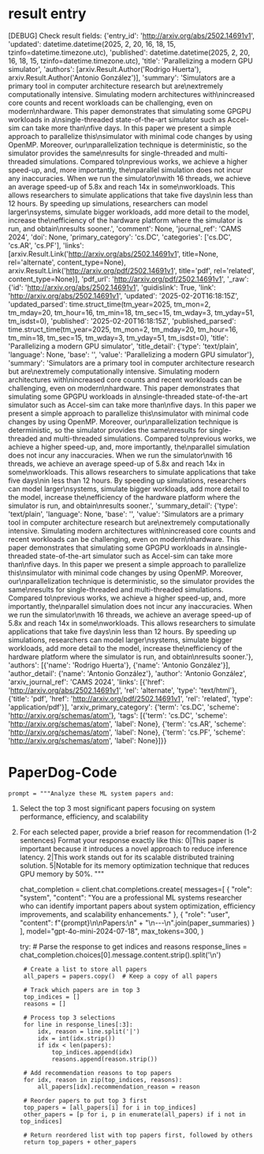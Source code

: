 # result entry
[DEBUG] Check result fields: {'entry_id': 'http://arxiv.org/abs/2502.14691v1', 'updated': datetime.datetime(2025, 2, 20, 16, 18, 15, tzinfo=datetime.timezone.utc), 'published': datetime.datetime(2025, 2, 20, 16, 18, 15, tzinfo=datetime.timezone.utc), 'title': 'Parallelizing a modern GPU simulator', 'authors': [arxiv.Result.Author('Rodrigo Huerta'), arxiv.Result.Author('Antonio González')], 'summary': 'Simulators are a primary tool in computer architecture research but are\nextremely computationally intensive. Simulating modern architectures with\nincreased core counts and recent workloads can be challenging, even on modern\nhardware. This paper demonstrates that simulating some GPGPU workloads in a\nsingle-threaded state-of-the-art simulator such as Accel-sim can take more than\nfive days. In this paper we present a simple approach to parallelize this\nsimulator with minimal code changes by using OpenMP. Moreover, our\nparallelization technique is deterministic, so the simulator provides the same\nresults for single-threaded and multi-threaded simulations. Compared to\nprevious works, we achieve a higher speed-up, and, more importantly, the\nparallel simulation does not incur any inaccuracies. When we run the simulator\nwith 16 threads, we achieve an average speed-up of 5.8x and reach 14x in some\nworkloads. This allows researchers to simulate applications that take five days\nin less than 12 hours. By speeding up simulations, researchers can model larger\nsystems, simulate bigger workloads, add more detail to the model, increase the\nefficiency of the hardware platform where the simulator is run, and obtain\nresults sooner.', 'comment': None, 'journal_ref': 'CAMS 2024', 'doi': None, 'primary_category': 'cs.DC', 'categories': ['cs.DC', 'cs.AR', 'cs.PF'], 'links': [arxiv.Result.Link('http://arxiv.org/abs/2502.14691v1', title=None, rel='alternate', content_type=None), arxiv.Result.Link('http://arxiv.org/pdf/2502.14691v1', title='pdf', rel='related', content_type=None)], 'pdf_url': 'http://arxiv.org/pdf/2502.14691v1', '_raw': {'id': 'http://arxiv.org/abs/2502.14691v1', 'guidislink': True, 'link': 'http://arxiv.org/abs/2502.14691v1', 'updated': '2025-02-20T16:18:15Z', 'updated_parsed': time.struct_time(tm_year=2025, tm_mon=2, tm_mday=20, tm_hour=16, tm_min=18, tm_sec=15, tm_wday=3, tm_yday=51, tm_isdst=0), 'published': '2025-02-20T16:18:15Z', 'published_parsed': time.struct_time(tm_year=2025, tm_mon=2, tm_mday=20, tm_hour=16, tm_min=18, tm_sec=15, tm_wday=3, tm_yday=51, tm_isdst=0), 'title': 'Parallelizing a modern GPU simulator', 'title_detail': {'type': 'text/plain', 'language': None, 'base': '', 'value': 'Parallelizing a modern GPU simulator'}, 'summary': 'Simulators are a primary tool in computer architecture research but are\nextremely computationally intensive. Simulating modern architectures with\nincreased core counts and recent workloads can be challenging, even on modern\nhardware. This paper demonstrates that simulating some GPGPU workloads in a\nsingle-threaded state-of-the-art simulator such as Accel-sim can take more than\nfive days. In this paper we present a simple approach to parallelize this\nsimulator with minimal code changes by using OpenMP. Moreover, our\nparallelization technique is deterministic, so the simulator provides the same\nresults for single-threaded and multi-threaded simulations. Compared to\nprevious works, we achieve a higher speed-up, and, more importantly, the\nparallel simulation does not incur any inaccuracies. When we run the simulator\nwith 16 threads, we achieve an average speed-up of 5.8x and reach 14x in some\nworkloads. This allows researchers to simulate applications that take five days\nin less than 12 hours. By speeding up simulations, researchers can model larger\nsystems, simulate bigger workloads, add more detail to the model, increase the\nefficiency of the hardware platform where the simulator is run, and obtain\nresults sooner.', 'summary_detail': {'type': 'text/plain', 'language': None, 'base': '', 'value': 'Simulators are a primary tool in computer architecture research but are\nextremely computationally intensive. Simulating modern architectures with\nincreased core counts and recent workloads can be challenging, even on modern\nhardware. This paper demonstrates that simulating some GPGPU workloads in a\nsingle-threaded state-of-the-art simulator such as Accel-sim can take more than\nfive days. In this paper we present a simple approach to parallelize this\nsimulator with minimal code changes by using OpenMP. Moreover, our\nparallelization technique is deterministic, so the simulator provides the same\nresults for single-threaded and multi-threaded simulations. Compared to\nprevious works, we achieve a higher speed-up, and, more importantly, the\nparallel simulation does not incur any inaccuracies. When we run the simulator\nwith 16 threads, we achieve an average speed-up of 5.8x and reach 14x in some\nworkloads. This allows researchers to simulate applications that take five days\nin less than 12 hours. By speeding up simulations, researchers can model larger\nsystems, simulate bigger workloads, add more detail to the model, increase the\nefficiency of the hardware platform where the simulator is run, and obtain\nresults sooner.'}, 'authors': [{'name': 'Rodrigo Huerta'}, {'name': 'Antonio González'}], 'author_detail': {'name': 'Antonio González'}, 'author': 'Antonio González', 'arxiv_journal_ref': 'CAMS 2024', 'links': [{'href': 'http://arxiv.org/abs/2502.14691v1', 'rel': 'alternate', 'type': 'text/html'}, {'title': 'pdf', 'href': 'http://arxiv.org/pdf/2502.14691v1', 'rel': 'related', 'type': 'application/pdf'}], 'arxiv_primary_category': {'term': 'cs.DC', 'scheme': 'http://arxiv.org/schemas/atom'}, 'tags': [{'term': 'cs.DC', 'scheme': 'http://arxiv.org/schemas/atom', 'label': None}, {'term': 'cs.AR', 'scheme': 'http://arxiv.org/schemas/atom', 'label': None}, {'term': 'cs.PF', 'scheme': 'http://arxiv.org/schemas/atom', 'label': None}]}}

# PaperDog-Code
    prompt = """Analyze these ML system papers and:
1. Select the top 3 most significant papers focusing on system performance, efficiency, and scalability
2. For each selected paper, provide a brief reason for recommendation (1-2 sentences)
Format your response exactly like this:
0|This paper is important because it introduces a novel approach to reduce inference latency.
2|This work stands out for its scalable distributed training solution.
5|Notable for its memory optimization technique that reduces GPU memory by 50%.
"""
    
    chat_completion = client.chat.completions.create(
        messages=[
            {
                "role": "system",
                "content": "You are a professional ML systems researcher who can identify important papers about system optimization, efficiency improvements, and scalability enhancements."
            },
            {
                "role": "user",
                "content": f"{prompt}\n\nPapers:\n" + "\n---\n".join(paper_summaries)
            }
        ],
        model="gpt-4o-mini-2024-07-18",
        max_tokens=300,
    )
    
    try:
        # Parse the response to get indices and reasons
        response_lines = chat_completion.choices[0].message.content.strip().split('\n')
        
        # Create a list to store all papers
        all_papers = papers.copy()  # Keep a copy of all papers
        
        # Track which papers are in top 3
        top_indices = []
        reasons = []
        
        # Process top 3 selections
        for line in response_lines[:3]:
            idx, reason = line.split('|')
            idx = int(idx.strip())
            if idx < len(papers):
                top_indices.append(idx)
                reasons.append(reason.strip())
        
        # Add recommendation reasons to top papers
        for idx, reason in zip(top_indices, reasons):
            all_papers[idx].recommendation_reason = reason
        
        # Reorder papers to put top 3 first
        top_papers = [all_papers[i] for i in top_indices]
        other_papers = [p for i, p in enumerate(all_papers) if i not in top_indices]
        
        # Return reordered list with top papers first, followed by others
        return top_papers + other_papers
